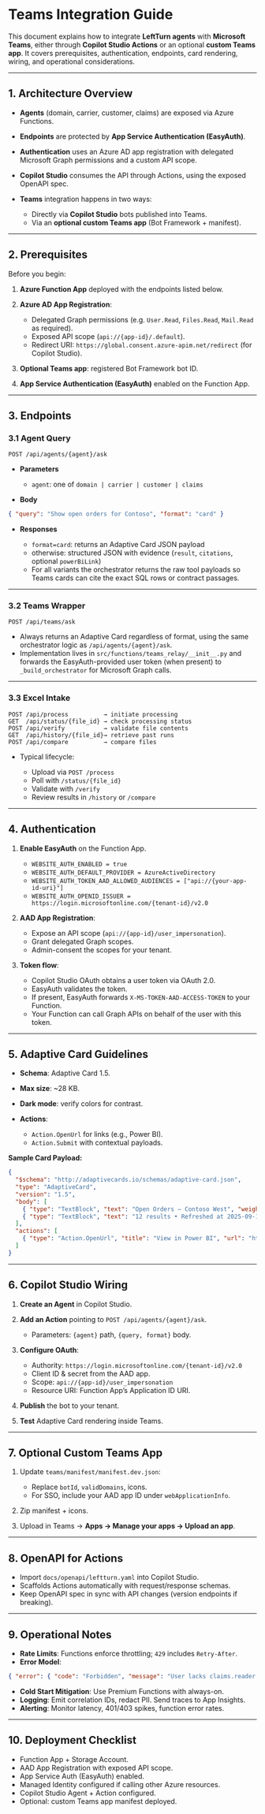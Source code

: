 

# Teams Integration Guide

This document explains how to integrate **LeftTurn agents** with **Microsoft Teams**, either through **Copilot Studio Actions** or an optional **custom Teams app**. It covers prerequisites, authentication, endpoints, card rendering, wiring, and operational considerations.

---

## 1. Architecture Overview

* **Agents** (domain, carrier, customer, claims) are exposed via Azure Functions.
* **Endpoints** are protected by **App Service Authentication (EasyAuth)**.
* **Authentication** uses an Azure AD app registration with delegated Microsoft Graph permissions and a custom API scope.
* **Copilot Studio** consumes the API through Actions, using the exposed OpenAPI spec.
* **Teams** integration happens in two ways:

  * Directly via **Copilot Studio** bots published into Teams.
  * Via an **optional custom Teams app** (Bot Framework + manifest).

---

## 2. Prerequisites

Before you begin:

1. **Azure Function App** deployed with the endpoints listed below.
2. **Azure AD App Registration**:

   * Delegated Graph permissions (e.g. `User.Read`, `Files.Read`, `Mail.Read` as required).
   * Exposed API scope (`api://{app-id}/.default`).
   * Redirect URI: `https://global.consent.azure-apim.net/redirect` (for Copilot Studio).
3. **Optional Teams app**: registered Bot Framework bot ID.
4. **App Service Authentication (EasyAuth)** enabled on the Function App.

---

## 3. Endpoints

### 3.1 Agent Query

```
POST /api/agents/{agent}/ask
```

* **Parameters**

  * `agent`: one of `domain | carrier | customer | claims`
* **Body**

```json
{ "query": "Show open orders for Contoso", "format": "card" }
```

* **Responses**

  * `format=card`: returns an Adaptive Card JSON payload
  * otherwise: structured JSON with evidence (`result`, `citations`, optional `powerBiLink`)
  * For all variants the orchestrator returns the raw tool payloads so Teams cards can cite the exact SQL rows or contract passages.

---

### 3.2 Teams Wrapper

```
POST /api/teams/ask
```

* Always returns an Adaptive Card regardless of format, using the same orchestrator logic as `/api/agents/{agent}/ask`.
* Implementation lives in `src/functions/teams_relay/__init__.py` and forwards the EasyAuth-provided user token (when present) to `_build_orchestrator` for Microsoft Graph calls.

---

### 3.3 Excel Intake

```
POST /api/process          → initiate processing
GET  /api/status/{file_id} → check processing status
POST /api/verify           → validate file contents
GET  /api/history/{file_id}→ retrieve past runs
POST /api/compare          → compare files
```

* Typical lifecycle:

  * Upload via `POST /process`
  * Poll with `/status/{file_id}`
  * Validate with `/verify`
  * Review results in `/history` or `/compare`

---

## 4. Authentication

1. **Enable EasyAuth** on the Function App.

   * `WEBSITE_AUTH_ENABLED = true`
   * `WEBSITE_AUTH_DEFAULT_PROVIDER = AzureActiveDirectory`
   * `WEBSITE_AUTH_TOKEN_AAD_ALLOWED_AUDIENCES = ["api://{your-app-id-uri}"]`
   * `WEBSITE_AUTH_OPENID_ISSUER = https://login.microsoftonline.com/{tenant-id}/v2.0`

2. **AAD App Registration**:

   * Expose an API scope (`api://{app-id}/user_impersonation`).
   * Grant delegated Graph scopes.
   * Admin-consent the scopes for your tenant.

3. **Token flow**:

   * Copilot Studio OAuth obtains a user token via OAuth 2.0.
   * EasyAuth validates the token.
   * If present, EasyAuth forwards `X-MS-TOKEN-AAD-ACCESS-TOKEN` to your Function.
   * Your Function can call Graph APIs on behalf of the user with this token.

---

## 5. Adaptive Card Guidelines

* **Schema**: Adaptive Card 1.5.
* **Max size**: \~28 KB.
* **Dark mode**: verify colors for contrast.
* **Actions**:

  * `Action.OpenUrl` for links (e.g., Power BI).
  * `Action.Submit` with contextual payloads.

**Sample Card Payload:**

```json
{
  "$schema": "http://adaptivecards.io/schemas/adaptive-card.json",
  "type": "AdaptiveCard",
  "version": "1.5",
  "body": [
    { "type": "TextBlock", "text": "Open Orders – Contoso West", "weight": "Bolder", "size": "Large" },
    { "type": "TextBlock", "text": "12 results • Refreshed at 2025-09-10T14:02Z" }
  ],
  "actions": [
    { "type": "Action.OpenUrl", "title": "View in Power BI", "url": "https://app.powerbi.com/..." }
  ]
}
```

---

## 6. Copilot Studio Wiring

1. **Create an Agent** in Copilot Studio.
2. **Add an Action** pointing to `POST /api/agents/{agent}/ask`.

   * Parameters: `{agent}` path, `{query, format}` body.
3. **Configure OAuth**:

   * Authority: `https://login.microsoftonline.com/{tenant-id}/v2.0`
   * Client ID & secret from the AAD app.
   * Scope: `api://{app-id}/user_impersonation`
   * Resource URI: Function App’s Application ID URI.
4. **Publish** the bot to your tenant.
5. **Test** Adaptive Card rendering inside Teams.

---

## 7. Optional Custom Teams App

1. Update `teams/manifest/manifest.dev.json`:

   * Replace `botId`, `validDomains`, icons.
   * For SSO, include your AAD app ID under `webApplicationInfo`.
2. Zip manifest + icons.
3. Upload in Teams → **Apps → Manage your apps → Upload an app**.

---

## 8. OpenAPI for Actions

* Import `docs/openapi/leftturn.yaml` into Copilot Studio.
* Scaffolds Actions automatically with request/response schemas.
* Keep OpenAPI spec in sync with API changes (version endpoints if breaking).

---

## 9. Operational Notes

* **Rate Limits**: Functions enforce throttling; `429` includes `Retry-After`.
* **Error Model**:

```json
{ "error": { "code": "Forbidden", "message": "User lacks claims.reader role", "correlationId": "01HF...", "retryAfterSeconds": 3600 } }
```

* **Cold Start Mitigation**: Use Premium Functions with always-on.
* **Logging**: Emit correlation IDs, redact PII. Send traces to App Insights.
* **Alerting**: Monitor latency, 401/403 spikes, function error rates.

---

## 10. Deployment Checklist

* Function App + Storage Account.
* AAD App Registration with exposed API scope.
* App Service Auth (EasyAuth) enabled.
* Managed Identity configured if calling other Azure resources.
* Copilot Studio Agent + Action configured.
* Optional: custom Teams app manifest deployed.
